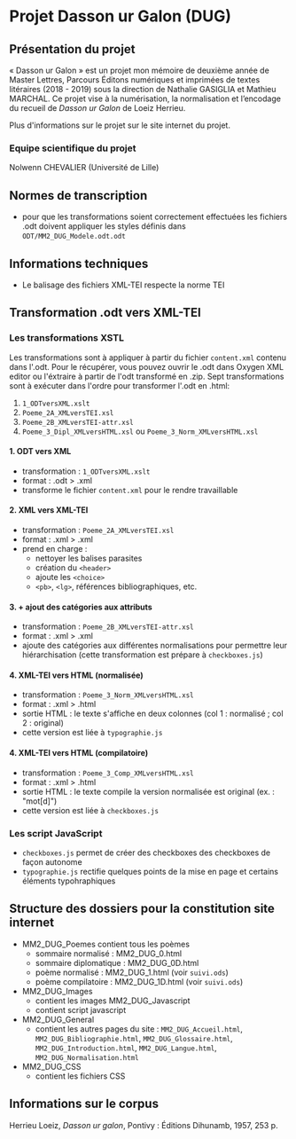 # Projet Dasson ur Galon (DUG)

## Présentation du projet

« Dasson ur Galon » est un projet mon mémoire de deuxième année de Master Lettres, Parcours Éditons numériques et imprimées de textes litéraires (2018 - 2019) sous la direction de Nathalie GASIGLIA et Mathieu MARCHAL. Ce projet vise à la numérisation, la normalisation et l’encodage du recueil de *Dasson ur Galon* de Loeiz Herrieu. 

Plus d'informations sur le projet sur le site internet du projet. 

### Equipe scientifique du projet

Nolwenn CHEVALIER (Université de Lille)

## Normes de transcription

- pour que les transformations soient correctement effectuées les fichiers .odt doivent appliquer les styles définis dans `ODT/MM2_DUG_Modele.odt.odt`

## Informations techniques

- Le balisage des fichiers XML-TEI respecte la norme TEI

## Transformation .odt vers XML-TEI


### Les transformations XSTL
Les transformations sont à appliquer à partir du fichier `content.xml` contenu dans l'.odt. Pour le récupérer, vous pouvez ouvrir le .odt dans Oxygen XML editor ou l'éxtraire à partir de l'odt transformé en .zip. 
Sept transformations sont à exécuter dans l'ordre pour transformer l'.odt en .html:

1. `1_ODTversXML.xslt`
2. `Poeme_2A_XMLversTEI.xsl`
3. `Poeme_2B_XMLversTEI-attr.xsl`
4. `Poeme_3_Dipl_XMLversHTML.xsl` ou `Poeme_3_Norm_XMLversHTML.xsl`

#### 1. ODT vers XML
- transformation : `1_ODTversXML.xslt`
- format : .odt > .xml
- transforme le fichier `content.xml` pour le rendre travaillable
#### 2. XML vers XML-TEI
- transformation : `Poeme_2A_XMLversTEI.xsl`
- format : .xml > .xml
- prend en charge : 
  - nettoyer les balises parasites
  - création du `<header>`
  - ajoute les `<choice>`
  - `<pb>`, `<lg>`, références bibliographiques, etc.
#### 3. + ajout des catégories aux attributs
- transformation : `Poeme_2B_XMLversTEI-attr.xsl`
- format : .xml > .xml
- ajoute des catégories aux différentes normalisations pour permettre leur hiérarchisation (cette transformation est prépare à `checkboxes.js`)
#### 4. XML-TEI vers HTML (normalisée)
- transformation : `Poeme_3_Norm_XMLversHTML.xsl`
- format : .xml > .html
- sortie HTML : le texte s'affiche en deux colonnes (col 1 : normalisé ; col 2 : original)
- cette version est liée à `typographie.js`
#### 4. XML-TEI vers HTML (compilatoire)
- transformation : `Poeme_3_Comp_XMLversHTML.xsl`
- format : .xml > .html
- sortie HTML : le texte compile la version normalisée est original (ex. : "mot[d]")
- cette version est liée à `checkboxes.js`

### Les script JavaScript
- `checkboxes.js` permet de créer des checkboxes des checkboxes de façon autonome
- `typographie.js` rectifie quelques points de la mise en page et certains éléments typohraphiques

## Structure des dossiers pour la constitution site internet

- MM2_DUG_Poemes contient tous les poèmes
  - sommaire normalisé : MM2_DUG_0.html
  - sommaire diplomatique : MM2_DUG_0D.html
  - poème normalisé : MM2_DUG_1.html (voir `suivi.ods`)
  - poème compilatoire : MM2_DUG_1D.html (voir `suivi.ods`)
- MM2_DUG_Images
  - contient les images
MM2_DUG_Javascript
  - contient script javascript
- MM2_DUG_General
  - contient les autres pages du site : `MM2_DUG_Accueil.html`, `MM2_DUG_Bibliographie.html`, `MM2_DUG_Glossaire.html`, `MM2_DUG_Introduction.html`, `MM2_DUG_Langue.html`, `MM2_DUG_Normalisation.html`
- MM2_DUG_CSS
  - contient les fichiers CSS
  
## Informations sur le corpus

Herrieu Loeiz, *Dasson ur galon*, Pontivy : Éditions Dihunamb, 1957, 253 p. 
